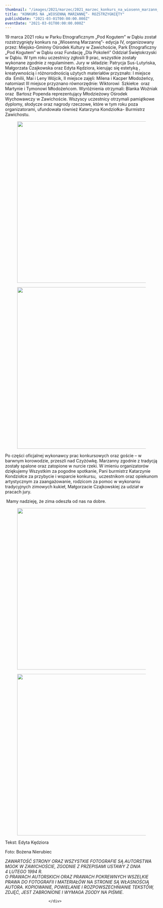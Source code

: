 ```yaml
---
thumbnail: "/images/2021/marzec/2021_marzec_konkurs_na_wiosenn_marzann_rozstrzygni_ty_2021_03_konkurs_na_wiosenn_marzann_rozstrzygni_ty_zd1.jpg"
title: "KONKURS NA „WIOSENNĄ MARZANNĘ”- ROZSTRZYGNIĘTY"
publishDate: "2021-03-01T00:00:00.000Z"
eventDate: "2021-03-01T00:00:00.000Z"
---
```


<div class="entry-content">
							
							
<p>19 marca 2021 roku w Parku Etnograficznym „Pod Kogutem” w Dąbiu został rozstrzygnięty konkurs na „Wiosenną Marzannę”- edycja IV, organizowany przez: Miejsko-Gminny Ośrodek Kultury w Zawichoście, Park Etnograficzny „Pod Kogutem” w Dąbiu oraz Fundację „Dla Pokoleń” Oddział Świętokrzyski w Dąbiu. W tym roku uczestnicy zgłosili 9 prac, wszystkie zostały wykonane zgodnie z regulaminem. Jury w składzie: Patrycja Sus-Lutyńska, Małgorzata Czajkowska oraz Edyta Kędziora, kierując się estetyką , kreatywnością i różnorodnością użytych materiałów przyznało: I miejsce dla&nbsp; Emilii, Mai i Leny Wójcik, II miejsce zajęli: Milena i Kacper Młodożeńcy, natomiast III miejsce przyznano równorzędnie: Wiktorowi&nbsp; Szkiełce&nbsp; oraz Martynie i Tymonowi Młodożeńcom. Wyróżnienia otrzymali: Blanka Woźniak oraz &nbsp;Bartosz Popenda reprezentujący Młodzieżowy Ośrodek Wychowawczy w Zawichoście. Wszyscy uczestnicy otrzymali pamiątkowe dyplomy, słodycze oraz nagrody rzeczowe, które w tym roku poza organizatorami, ufundowała również Katarzyna Kondziołka- Burmistrz Zawichostu.</p>



<figure class="wp-block-image size-large"><a href="http://mgok-zawichost.pl/wp-content/uploads/2021/03/zd1.jpg"><img fetchpriority="high" decoding="async" width="800" height="531" src="/images/2021/marzec/2021_marzec_konkurs_na_wiosenn_marzann_rozstrzygni_ty_2021_03_konkurs_na_wiosenn_marzann_rozstrzygni_ty_zd1.jpg" alt="" class="wp-image-7881" srcset="/images/2021/marzec/2021_marzec_konkurs_na_wiosenn_marzann_rozstrzygni_ty_2021_03_konkurs_na_wiosenn_marzann_rozstrzygni_ty_zd1.jpg 800w, /images/2021/marzec/zd1-300x199.jpg 300w, /images/2021/marzec/zd1-768x510.jpg 768w" sizes="(max-width: 800px) 100vw, 800px"></a></figure>



<figure class="wp-block-image size-large"><a href="http://mgok-zawichost.pl/wp-content/uploads/2021/03/zd2.jpg"><img decoding="async" width="800" height="531" src="/images/2021/marzec/2021_marzec_konkurs_na_wiosenn_marzann_rozstrzygni_ty_2021_03_konkurs_na_wiosenn_marzann_rozstrzygni_ty_zd2.jpg" alt="" class="wp-image-7882" srcset="/images/2021/marzec/2021_marzec_konkurs_na_wiosenn_marzann_rozstrzygni_ty_2021_03_konkurs_na_wiosenn_marzann_rozstrzygni_ty_zd2.jpg 800w, /images/2021/marzec/zd2-300x199.jpg 300w, /images/2021/marzec/zd2-768x510.jpg 768w" sizes="(max-width: 800px) 100vw, 800px"></a></figure>



<p>Po części oficjalnej wykonawcy prac konkursowych oraz goście – w barwnym korowodzie, przeszli nad Czyżówkę. Marzanny zgodnie z tradycją zostały spalone oraz zatopione w nurcie rzeki. W imieniu organizatorów dziękujemy Wszystkim za pogodne spotkanie, Pani burmistrz Katarzynie Kondziołce za przybycie i wsparcie konkursu, &nbsp;uczestnikom oraz opiekunom artystycznym za zaangażowanie, rodzicom za pomoc w wykonaniu tradycyjnych zimowych kukieł, Małgorzacie Czajkowskiej za udział w pracach jury.</p>



<p>&nbsp;Mamy nadzieję, że zima odeszła od nas na dobre.</p>



<figure class="wp-block-image size-large"><a href="http://mgok-zawichost.pl/wp-content/uploads/2021/03/zd4.jpg"><img decoding="async" width="800" height="531" src="/images/2021/marzec/2021_marzec_konkurs_na_wiosenn_marzann_rozstrzygni_ty_2021_03_konkurs_na_wiosenn_marzann_rozstrzygni_ty_zd4.jpg" alt="" class="wp-image-7883" srcset="/images/2021/marzec/2021_marzec_konkurs_na_wiosenn_marzann_rozstrzygni_ty_2021_03_konkurs_na_wiosenn_marzann_rozstrzygni_ty_zd4.jpg 800w, /images/2021/marzec/zd4-300x199.jpg 300w, /images/2021/marzec/zd4-768x510.jpg 768w" sizes="(max-width: 800px) 100vw, 800px"></a></figure>



<figure class="wp-block-image size-large"><a href="http://mgok-zawichost.pl/wp-content/uploads/2021/03/zd3.jpg"><img loading="lazy" decoding="async" width="800" height="531" src="/images/2021/marzec/2021_marzec_konkurs_na_wiosenn_marzann_rozstrzygni_ty_2021_03_konkurs_na_wiosenn_marzann_rozstrzygni_ty_zd3.jpg" alt="" class="wp-image-7884" srcset="/images/2021/marzec/2021_marzec_konkurs_na_wiosenn_marzann_rozstrzygni_ty_2021_03_konkurs_na_wiosenn_marzann_rozstrzygni_ty_zd3.jpg 800w, /images/2021/marzec/zd3-300x199.jpg 300w, /images/2021/marzec/zd3-768x510.jpg 768w" sizes="(max-width: 800px) 100vw, 800px"></a></figure>



<p>Tekst: Edyta Kędziora</p>



<p>Foto: Bożena Nierubiec</p>



<p><em>ZAWARTOŚĆ STRONY ORAZ WSZYSTKIE FOTOGRAFIE SĄ AUTORSTWA MGOK W ZAWICHOŚCIE, ZGODNIE Z PRZEPISAMI USTAWY Z DNIA&nbsp;</em><br><em>4 LUTEGO 1994 R.<br>O PRAWACH AUTORSKICH ORAZ PRAWACH POKREWNYCH WSZELKIE PRAWA DO FOTOGRAFII I MATERIAŁÓW NA STRONIE SĄ WŁASNOŚCIĄ AUTORA. KOPIOWANIE, POWIELANIE I ROZPOWSZECHNIANIE TEKSTÓW, ZDJĘĆ, JEST ZABRONIONE I WYMAGA ZGODY NA PIŚMIE</em>.</p>
						
						</div>
